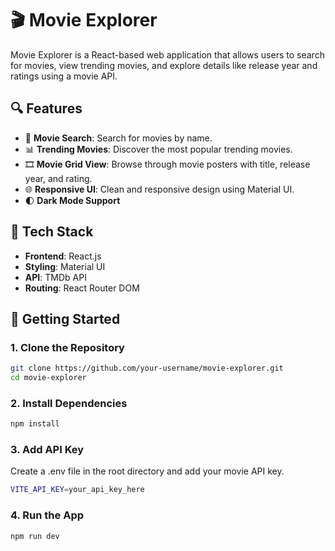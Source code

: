 # 🎬 Movie Explorer

Movie Explorer is a React-based web application that allows users to search for movies, view trending movies, and explore details like release year and ratings using a movie API.

## 🔍 Features

- 🔎 **Movie Search**: Search for movies by name.
- 📊 **Trending Movies**: Discover the most popular trending movies.
- 🎞️ **Movie Grid View**: Browse through movie posters with title, release year, and rating.
- 🌐 **Responsive UI**: Clean and responsive design using Material UI.
- 🌓 **Dark Mode Support**

## 🧰 Tech Stack

- **Frontend**: React.js
- **Styling**: Material UI
- **API**: TMDb API
- **Routing**: React Router DOM

## 🚀 Getting Started

### 1. Clone the Repository

```bash
git clone https://github.com/your-username/movie-explorer.git
cd movie-explorer
```

### 2. Install Dependencies
```bash
npm install
```

### 3. Add API Key
Create a .env file in the root directory and add your movie API key.
```bash
VITE_API_KEY=your_api_key_here
```

### 4. Run the App
```bash
npm run dev
```
